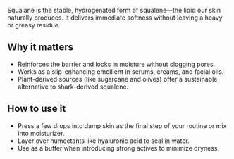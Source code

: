 Squalane is the stable, hydrogenated form of squalene—the lipid our skin naturally produces. It delivers immediate softness without leaving a heavy or greasy residue.
<!-- more -->
## Why it matters
- Reinforces the barrier and locks in moisture without clogging pores.
- Works as a slip-enhancing emollient in serums, creams, and facial oils.
- Plant-derived sources (like sugarcane and olives) offer a sustainable alternative to shark-derived squalene.

## How to use it
- Press a few drops into damp skin as the final step of your routine or mix into moisturizer.
- Layer over humectants like hyaluronic acid to seal in water.
- Use as a buffer when introducing strong actives to minimize dryness.
